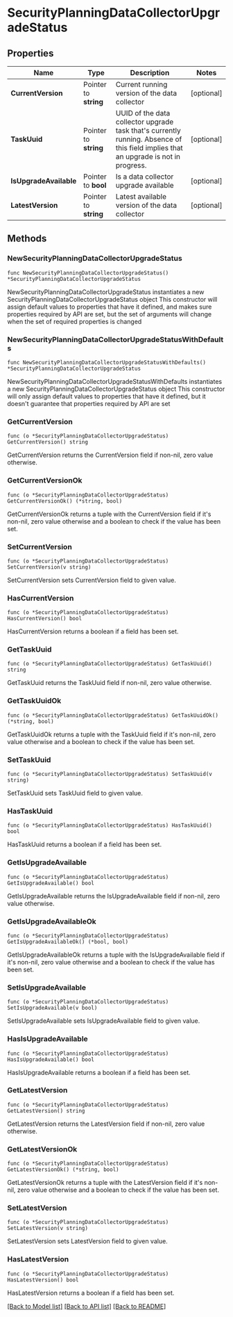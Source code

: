 # SecurityPlanningDataCollectorUpgradeStatus

## Properties

Name | Type | Description | Notes
------------ | ------------- | ------------- | -------------
**CurrentVersion** | Pointer to **string** | Current running version of the data collector  | [optional] 
**TaskUuid** | Pointer to **string** | UUID of the data collector upgrade task that&#39;s currently running. Absence of this field implies that an upgrade is not in progress.  | [optional] 
**IsUpgradeAvailable** | Pointer to **bool** | Is a data collector upgrade available  | [optional] 
**LatestVersion** | Pointer to **string** | Latest available version of the data collector  | [optional] 

## Methods

### NewSecurityPlanningDataCollectorUpgradeStatus

`func NewSecurityPlanningDataCollectorUpgradeStatus() *SecurityPlanningDataCollectorUpgradeStatus`

NewSecurityPlanningDataCollectorUpgradeStatus instantiates a new SecurityPlanningDataCollectorUpgradeStatus object
This constructor will assign default values to properties that have it defined,
and makes sure properties required by API are set, but the set of arguments
will change when the set of required properties is changed

### NewSecurityPlanningDataCollectorUpgradeStatusWithDefaults

`func NewSecurityPlanningDataCollectorUpgradeStatusWithDefaults() *SecurityPlanningDataCollectorUpgradeStatus`

NewSecurityPlanningDataCollectorUpgradeStatusWithDefaults instantiates a new SecurityPlanningDataCollectorUpgradeStatus object
This constructor will only assign default values to properties that have it defined,
but it doesn't guarantee that properties required by API are set

### GetCurrentVersion

`func (o *SecurityPlanningDataCollectorUpgradeStatus) GetCurrentVersion() string`

GetCurrentVersion returns the CurrentVersion field if non-nil, zero value otherwise.

### GetCurrentVersionOk

`func (o *SecurityPlanningDataCollectorUpgradeStatus) GetCurrentVersionOk() (*string, bool)`

GetCurrentVersionOk returns a tuple with the CurrentVersion field if it's non-nil, zero value otherwise
and a boolean to check if the value has been set.

### SetCurrentVersion

`func (o *SecurityPlanningDataCollectorUpgradeStatus) SetCurrentVersion(v string)`

SetCurrentVersion sets CurrentVersion field to given value.

### HasCurrentVersion

`func (o *SecurityPlanningDataCollectorUpgradeStatus) HasCurrentVersion() bool`

HasCurrentVersion returns a boolean if a field has been set.

### GetTaskUuid

`func (o *SecurityPlanningDataCollectorUpgradeStatus) GetTaskUuid() string`

GetTaskUuid returns the TaskUuid field if non-nil, zero value otherwise.

### GetTaskUuidOk

`func (o *SecurityPlanningDataCollectorUpgradeStatus) GetTaskUuidOk() (*string, bool)`

GetTaskUuidOk returns a tuple with the TaskUuid field if it's non-nil, zero value otherwise
and a boolean to check if the value has been set.

### SetTaskUuid

`func (o *SecurityPlanningDataCollectorUpgradeStatus) SetTaskUuid(v string)`

SetTaskUuid sets TaskUuid field to given value.

### HasTaskUuid

`func (o *SecurityPlanningDataCollectorUpgradeStatus) HasTaskUuid() bool`

HasTaskUuid returns a boolean if a field has been set.

### GetIsUpgradeAvailable

`func (o *SecurityPlanningDataCollectorUpgradeStatus) GetIsUpgradeAvailable() bool`

GetIsUpgradeAvailable returns the IsUpgradeAvailable field if non-nil, zero value otherwise.

### GetIsUpgradeAvailableOk

`func (o *SecurityPlanningDataCollectorUpgradeStatus) GetIsUpgradeAvailableOk() (*bool, bool)`

GetIsUpgradeAvailableOk returns a tuple with the IsUpgradeAvailable field if it's non-nil, zero value otherwise
and a boolean to check if the value has been set.

### SetIsUpgradeAvailable

`func (o *SecurityPlanningDataCollectorUpgradeStatus) SetIsUpgradeAvailable(v bool)`

SetIsUpgradeAvailable sets IsUpgradeAvailable field to given value.

### HasIsUpgradeAvailable

`func (o *SecurityPlanningDataCollectorUpgradeStatus) HasIsUpgradeAvailable() bool`

HasIsUpgradeAvailable returns a boolean if a field has been set.

### GetLatestVersion

`func (o *SecurityPlanningDataCollectorUpgradeStatus) GetLatestVersion() string`

GetLatestVersion returns the LatestVersion field if non-nil, zero value otherwise.

### GetLatestVersionOk

`func (o *SecurityPlanningDataCollectorUpgradeStatus) GetLatestVersionOk() (*string, bool)`

GetLatestVersionOk returns a tuple with the LatestVersion field if it's non-nil, zero value otherwise
and a boolean to check if the value has been set.

### SetLatestVersion

`func (o *SecurityPlanningDataCollectorUpgradeStatus) SetLatestVersion(v string)`

SetLatestVersion sets LatestVersion field to given value.

### HasLatestVersion

`func (o *SecurityPlanningDataCollectorUpgradeStatus) HasLatestVersion() bool`

HasLatestVersion returns a boolean if a field has been set.


[[Back to Model list]](../README.md#documentation-for-models) [[Back to API list]](../README.md#documentation-for-api-endpoints) [[Back to README]](../README.md)


